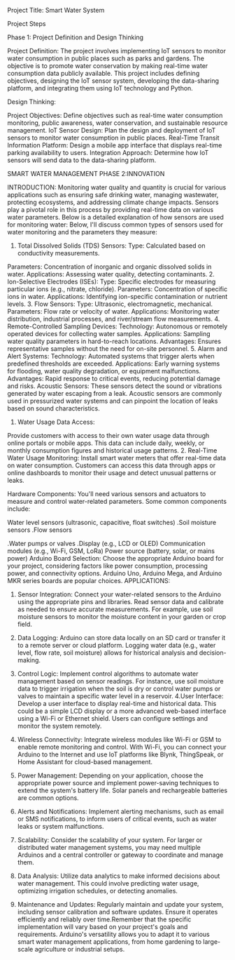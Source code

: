 Project Title: Smart Water System

Project Steps

Phase 1: Project Definition and Design Thinking

Project Definition: The project involves implementing IoT sensors to monitor water consumption in public places such as parks and gardens. The objective is to promote water conservation by making real-time water consumption data publicly available. This project includes defining objectives, designing the IoT sensor system, developing the data-sharing platform, and integrating them using IoT technology and Python.

Design Thinking:

Project Objectives: Define objectives such as real-time water consumption monitoring, public awareness, water conservation, and sustainable resource management.
IoT Sensor Design: Plan the design and deployment of IoT sensors to monitor water consumption in public places.
Real-Time Transit Information Platform: Design a mobile app interface that displays real-time parking availability to users.
Integration Approach: Determine how IoT sensors will send data to the data-sharing platform.

SMART WATER MANAGEMENT PHASE 2:INNOVATION

INTRODUCTION:
Monitoring water quality and quantity is crucial for various applications such as ensuring safe drinking water, managing wastewater, protecting ecosystems, and addressing climate change impacts. Sensors play a pivotal role in this process by providing real-time data on various water parameters. Below is a
detailed explanation of how sensors are used for monitoring water:
Below, I'll discuss common types of sensors used for water monitoring and the parameters they measure:
1.	Total Dissolved Solids (TDS) Sensors:
Type: Calculated based on conductivity measurements.
 
Parameters: Concentration of inorganic and organic dissolved solids in water. Applications: Assessing water quality, detecting contaminants.
2.	Ion-Selective Electrodes (ISEs):
Type: Specific electrodes for measuring particular ions (e.g., nitrate, chloride). Parameters: Concentration of specific ions in water.
Applications: Identifying ion-specific contamination or nutrient levels.
3.	Flow Sensors:
Type: Ultrasonic, electromagnetic, mechanical. Parameters: Flow rate or velocity of water.
Applications: Monitoring water distribution, industrial processes, and river/stream flow measurements.
4.	Remote-Controlled Sampling Devices:
Technology: Autonomous or remotely operated devices for collecting water samples.
Applications: Sampling water quality parameters in hard-to-reach locations.
Advantages: Ensures representative samples without the need for on-site personnel.
5.	Alarm and Alert Systems:
Technology: Automated systems that trigger alerts when predefined thresholds are exceeded.
Applications: Early warning systems for flooding, water quality degradation, or equipment malfunctions.
Advantages: Rapid response to critical events, reducing potential damage and risks.
Acoustic Sensors: These sensors detect the sound or vibrations generated by water escaping from a leak. Acoustic sensors are commonly used in pressurized water systems and can pinpoint the location of leaks based on sound
characteristics.
1.	Water Usage Data Access:
 
Provide customers with access to their own water usage data through online portals or mobile apps. This data can include daily, weekly, or monthly consumption figures and historical usage patterns.
2.	Real-Time Water Usage Monitoring:
Install smart water meters that offer real-time data on water consumption. Customers can access this data through apps or online dashboards to monitor their usage and detect unusual patterns or leaks.







Hardware Components:
You'll need various sensors and actuators to measure and control water-related parameters. Some common components include:


Water level sensors (ultrasonic, capacitive, float switches)
.Soil moisture sensors
.Flow sensors
 
.Water pumps or valves
.Display (e.g., LCD or OLED)
Communication modules (e.g., Wi-Fi, GSM, LoRa) Power source (battery, solar, or mains power) Arduino Board Selection:
Choose the appropriate Arduino board for your project, considering factors like power consumption, processing power, and connectivity options. Arduino Uno, Arduino Mega, and Arduino MKR series boards are popular choices.
APPLICATIONS:
1.	Sensor Integration:
Connect your water-related sensors to the Arduino using the appropriate pins and libraries. Read sensor data and calibrate as needed to ensure accurate
measurements. For example, use soil moisture sensors to monitor the moisture content in your garden or crop field.
2.	Data Logging:
Arduino can store data locally on an SD card or transfer it to a remote server or cloud platform. Logging water data (e.g., water level, flow rate, soil moisture) allows for historical analysis and decision-making.
3.	Control Logic:
Implement control algorithms to automate water management based on
sensor readings. For instance, use soil moisture data to trigger irrigation when the soil is dry or control water pumps or valves to maintain a specific water
level in a reservoir. 4.User Interface:
Develop a user interface to display real-time and historical data. This could be a simple LCD display or a more advanced web-based interface using a Wi-Fi or Ethernet shield. Users can configure settings and monitor the system remotely.
 
5.	Wireless Connectivity:
Integrate wireless modules like Wi-Fi or GSM to enable remote monitoring and control. With Wi-Fi, you can connect your Arduino to the Internet and use IoT platforms like Blynk, ThingSpeak, or Home Assistant for cloud-based management.
6.	Power Management:
Depending on your application, choose the appropriate power source and implement power-saving techniques to extend the system's battery life. Solar panels and rechargeable batteries are common options.
7.	Alerts and Notifications:
Implement alerting mechanisms, such as email or SMS notifications, to inform users of critical events, such as water leaks or system malfunctions.
8.	Scalability:
Consider the scalability of your system. For larger or distributed water management systems, you may need multiple Arduinos and a central controller or gateway to coordinate and manage them.
9.	Data Analysis:
Utilize data analytics to make informed decisions about water management. This could involve predicting water usage, optimizing irrigation schedules, or detecting anomalies.
10.	Maintenance and Updates:
Regularly maintain and update your system, including sensor calibration and software updates. Ensure it operates efficiently and reliably over
time.Remember that the specific implementation will vary based on your project's goals and requirements. Arduino's versatility allows you to adapt it to various smart water management applications, from home gardening to large- scale agriculture or industrial setups.

